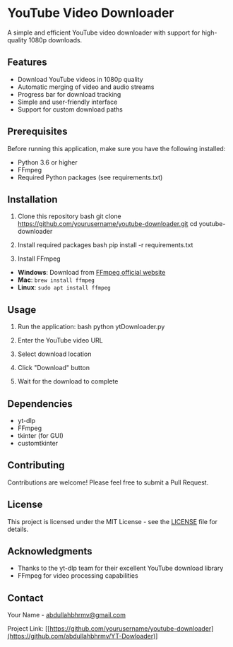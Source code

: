 # YouTube Video Downloader

A simple and efficient YouTube video downloader with support for high-quality 1080p downloads.

## Features

- Download YouTube videos in 1080p quality
- Automatic merging of video and audio streams
- Progress bar for download tracking
- Simple and user-friendly interface
- Support for custom download paths

## Prerequisites

Before running this application, make sure you have the following installed:
- Python 3.6 or higher
- FFmpeg
- Required Python packages (see requirements.txt)

## Installation

1. Clone this repository
bash
git clone https://github.com/yourusername/youtube-downloader.git
cd youtube-downloader

2. Install required packages
bash
pip install -r requirements.txt

3. Install FFmpeg
- **Windows**: Download from [FFmpeg official website](https://ffmpeg.org/download.html)
- **Mac**: `brew install ffmpeg`
- **Linux**: `sudo apt install ffmpeg`

## Usage

1. Run the application:
bash
python ytDownloader.py

2. Enter the YouTube video URL
3. Select download location
4. Click "Download" button
5. Wait for the download to complete

## Dependencies

- yt-dlp
- FFmpeg
- tkinter (for GUI)
- customtkinter

## Contributing

Contributions are welcome! Please feel free to submit a Pull Request.

## License

This project is licensed under the MIT License - see the [LICENSE](LICENSE) file for details.

## Acknowledgments

- Thanks to the yt-dlp team for their excellent YouTube download library
- FFmpeg for video processing capabilities

## Contact

Your Name - [abdullahbhrmv@gmail.com](mailto:abdullahbhrmv@gmail.com)

Project Link: [[https://github.com/yourusername/youtube-downloader](https://github.com/abdullahbhrmv/YT-Dowloader)]
